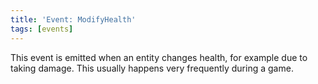 ```yaml
---
title: 'Event: ModifyHealth'
tags: [events]
---
```


This event is emitted when an entity changes health, for example due to taking
damage. This usually happens very frequently during a game.
